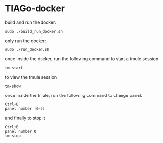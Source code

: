 # TIAGo-docker
build and run the docker:
```
sudo ./build_run_docker.sh
```
only run the docker:
```
sudo ./run_docker.sh
```
once inside the docker, run the following command to start a tmule session
```
tm-start
```
to view the tmule session
```
tm-show
```
once inside the tmule, run the following command to change panel:
```
Ctrl+B
panel number [0-6]
```
and finally to stop it
```
Ctrl+B
panel number 0
tm-stop
```
